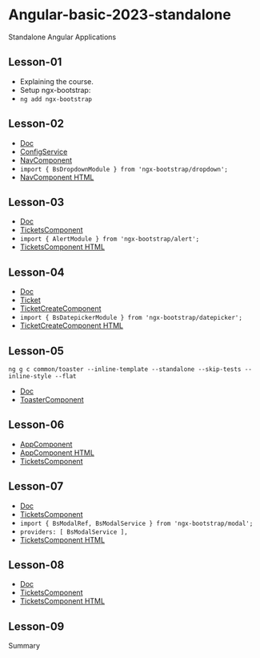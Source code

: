 # Angular-basic-2023-standalone
Standalone Angular Applications

## Lesson-01
- Explaining the course.
- Setup ngx-bootstrap:
- `ng add ngx-bootstrap`

## Lesson-02
- [Doc](https://valor-software.com/ngx-bootstrap/#/components/dropdowns?tab=overview)
- [ConfigService](src\app\service\config.service.ts)
- [NavComponent](src/app/common/nav/nav.component.ts)
- `import { BsDropdownModule } from 'ngx-bootstrap/dropdown';`
- [NavComponent HTML](src\app\common\nav\nav.component.html)

## Lesson-03
- [Doc](https://valor-software.com/ngx-bootstrap/#/components/alerts?tab=overview)
- [TicketsComponent](src\app\ticket\tickets\tickets.component.ts)
- `import { AlertModule } from 'ngx-bootstrap/alert';`
- [TicketsComponent HTML](src\app\ticket\tickets\tickets.component.ts)

## Lesson-04
- [Doc](https://valor-software.com/ngx-bootstrap/#/components/datepicker?tab=overview)
- [Ticket](src\app\model\ticket.ts)
- [TicketCreateComponent](src\app\ticket\ticket-create\ticket-create.component.ts)
- `import { BsDatepickerModule } from 'ngx-bootstrap/datepicker';`
- [TicketCreateComponent HTML](src\app\ticket\ticket-create\ticket-create.component.html)

## Lesson-05
`ng g c common/toaster --inline-template --standalone --skip-tests --inline-style --flat`
- [Doc](https://getbootstrap.com/docs/5.0/components/toasts/#color-schemes)
- [ToasterComponent](src\app\common\toaster.component.ts)

## Lesson-06
- [AppComponent](src\app\app.component.ts)
- [AppComponent HTML](src\app\app.component.html)
- [TicketsComponent](src\app\ticket\tickets\tickets.component.ts)

## Lesson-07
- [Doc](https://valor-software.com/ngx-bootstrap/#/components/modals?tab=overview#confirm-window)
- [TicketsComponent](src\app\ticket\tickets\tickets.component.ts)
- `import { BsModalRef, BsModalService } from 'ngx-bootstrap/modal';`
- `providers: [ BsModalService ],`
- [TicketsComponent HTML](src\app\ticket\tickets\tickets.component.html)

## Lesson-08
- [Doc](https://valor-software.com/ngx-bootstrap/#/components/pagination?tab=overview)
- [TicketsComponent](src\app\ticket\tickets\tickets.component.ts)
- [TicketsComponent HTML](src\app\ticket\tickets\tickets.component.html)

## Lesson-09
Summary
